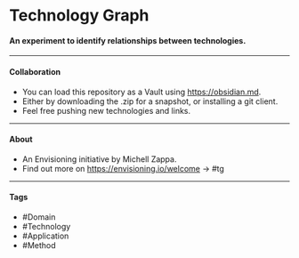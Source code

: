 # Technology Graph

#### An experiment to identify relationships between technologies.

---

#### Collaboration
- You can load this repository as a Vault using https://obsidian.md.
- Either by downloading the .zip for a snapshot, or installing a git client.
- Feel free pushing new technologies and links.

---

#### About
- An Envisioning initiative by Michell Zappa.
- Find out more on https://envisioning.io/welcome -> #tg

---

#### Tags
- #Domain 
- #Technology 
- #Application 
- #Method 